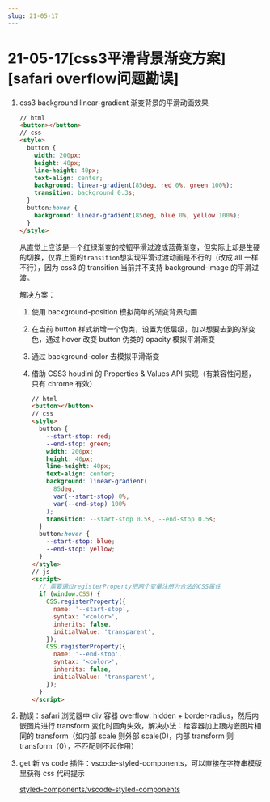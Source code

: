 ```yaml
---
slug: 21-05-17
---
```


# 21-05-17[css3平滑背景渐变方案][safari overflow问题勘误]

1. css3 background linear-gradient 渐变背景的平滑动画效果

   ```html
   // html
   <button></button>
   // css
   <style>
     button {
       width: 200px;
       height: 40px;
       line-height: 40px;
       text-align: center;
       background: linear-gradient(85deg, red 0%, green 100%);
       transition: background 0.3s;
     }
     button:hover {
       background: linear-gradient(85deg, blue 0%, yellow 100%);
     }
   </style>
   ```

   从直觉上应该是一个红绿渐变的按钮平滑过渡成蓝黄渐变，但实际上却是生硬的切换，仅靠上面的`transition`想实现平滑过渡动画是不行的（改成 all 一样不行），因为 css3 的 transition 当前并不支持 background-image 的平滑过渡。

   解决方案：

   1. 使用 background-position 模拟简单的渐变背景动画
   2. 在当前 button 样式新增一个伪类，设置为低层级，加以想要去到的渐变色，通过 hover 改变 button 伪类的 opacity 模拟平滑渐变
   3. 通过 background-color 去模拟平滑渐变
   4. 借助 CSS3 houdini 的 Properties & Values API 实现（有兼容性问题，只有 chrome 有效）

      ```html
      // html
      <button></button>
      // css
      <style>
        button {
          --start-stop: red;
          --end-stop: green;
          width: 200px;
          height: 40px;
          line-height: 40px;
          text-align: center;
          background: linear-gradient(
            85deg,
            var(--start-stop) 0%,
            var(--end-stop) 100%
          );
          transition: --start-stop 0.5s, --end-stop 0.5s;
        }
        button:hover {
          --start-stop: blue;
          --end-stop: yellow;
        }
      </style>
      // js
      <script>
        // 需要通过registerProperty把两个变量注册为合法的CSS属性
        if (window.CSS) {
          CSS.registerProperty({
            name: '--start-stop',
            syntax: '<color>',
            inherits: false,
            initialValue: 'transparent',
          });
          CSS.registerProperty({
            name: '--end-stop',
            syntax: '<color>',
            inherits: false,
            initialValue: 'transparent',
          });
        }
      </script>
      ```

2. 勘误：safari 浏览器中 div 容器 overflow: hidden + border-radius，然后内嵌图片进行 transform 变化时圆角失效，解决办法：给容器加上跟内嵌图片相同的 transform（如内部 scale 则外部 scale(0)，内部 transform 则 transform（0），不匹配则不起作用）
3. get 新 vs code 插件：vscode-styled-components，可以直接在字符串模版里获得 css 代码提示

   [styled-components/vscode-styled-components](https://github.com/styled-components/vscode-styled-components.git)
